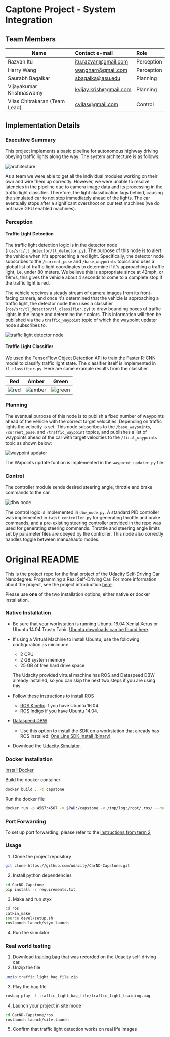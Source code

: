 # Captone Project - System Integration

## Team Members
| Name                          | Contact e-mail         | Role       |
| ----------------------------- | :--------------------- |:-----------|
| Razvan Itu                    | itu.razvan@gmail.com   | Perception |
| Harry Wang                    | wangharr@gmail.com     | Perception |
| Saurabh Bagalkar              | sbagalka@asu.edu       | Planning   |
| Vijayakumar Krishnaswamy      | kvijay.krish@gmail.com | Planning   |
| Vilas Chitrakaran (Team Lead) | cvilas@gmail.com       | Control    |

## Implementation Details

### Executive Summary

This project implements a basic pipeline for autonomous highway driving obeying traffic lights along the way. The system architecture is as follows:

![architecture](./imgs/final-project-ros-graph-v2.png)

As a team we were able to get all the individual modules working on their own and wire them up correctly. However, we were unable to resolve latencies in the pipeline due to camera image data and its processing in the traffic light classifier. Therefore, the light classification lags behind, causing the simulated car to not stop immediately ahead of the lights. The car eventually stops after a significant overshoot on our test machines (we do not have GPU enabled machines).

### Perception

#### Traffic Light Detection
The traffic light detection logic is in the detector node (`ros/src/tl_detector/tl_detector.py`). The purpose of this node is to alert the vehicle when it's approaching a red light. Specifically, the detector node subscribes to the `/current_pose` and `/base_waypoints` topics and uses a global list of traffic light coordinates to determine if it's approaching a traffic light, i.e. under 80 meters. We believe this is appropriate since at 42mph, or 19m/s, this gives the vehicle about 4 seconds to come to a complete stop if the traffic light is red. 

The vehicle receives a steady stream of camera images from its front-facing camera, and once it's determined that the vehicle is approaching a traffic light, the detector node then uses a classifier (`ros/src/tl_detector/tl_classifier.py`) to draw bounding boxes of traffic lights in the image and determine their colors. This information will then be published via the `/traffic_waypoint` topic of which the waypoint updater node subscribes to.

![traffic light detector node](./imgs/tl-detector-ros-graph.png)

#### Traffic Light Classifier

We used the TensorFlow Object Detection API to train the Faster R-CNN model to classify traffic light state. The classifier itself is implemented in `tl_classifier.py`. Here are some example results from the classifier.

| Red | Amber | Green |
|------|------|-------|
| ![red](./imgs/tl_detection-result-sim-1.png) | ![amber](./imgs/tl_detection-result-sim-2.png) | ![green](./imgs/tl_detection-result-sim-3.png) |


### Planning

The eventual purpose of this node is to publish a fixed number of waypoints ahead of the vehicle with the correct target velocities. Depending on traffic lights the velocity is set. This node subscribes to the `/base_waypoints`, `/current_pose`,  and `/traffic_waypoint` topics, and publishes a list of waypoints ahead of the car with target velocities to the `/final_waypoints` topic as shown below:

![waypoint updater](./imgs/waypoint-updater-ros-graph.png)

The Wapoints update funtion is implemented in the `waypoint_updater.py` file.

### Control

The controller module sends desired steering angle, throttle and brake commands to the car.  

![dbw node](./imgs/dbw-node-ros-graph.png)

The control logic is implemented in `dbw_node.py`. A standard PID controller was implemented in `twist_controller.py` 
for generating throttle and brake commands, and a pre-existing steering controller provided in the repo was used for 
generating steering commands. Throttle and steering angle limits set by parameter files are obeyed by the controller. 
This node also correctly handles toggle between manual/auto modes.
 
# Original README

This is the project repo for the final project of the Udacity Self-Driving Car Nanodegree: Programming a Real Self-Driving Car. For more information about the project, see the project introduction [here](https://classroom.udacity.com/nanodegrees/nd013/parts/6047fe34-d93c-4f50-8336-b70ef10cb4b2/modules/e1a23b06-329a-4684-a717-ad476f0d8dff/lessons/462c933d-9f24-42d3-8bdc-a08a5fc866e4/concepts/5ab4b122-83e6-436d-850f-9f4d26627fd9).

Please use **one** of the two installation options, either native **or** docker installation.

### Native Installation

* Be sure that your workstation is running Ubuntu 16.04 Xenial Xerus or Ubuntu 14.04 Trusty Tahir. [Ubuntu downloads can be found here](https://www.ubuntu.com/download/desktop).
* If using a Virtual Machine to install Ubuntu, use the following configuration as minimum:
  * 2 CPU
  * 2 GB system memory
  * 25 GB of free hard drive space

  The Udacity provided virtual machine has ROS and Dataspeed DBW already installed, so you can skip the next two steps if you are using this.

* Follow these instructions to install ROS
  * [ROS Kinetic](http://wiki.ros.org/kinetic/Installation/Ubuntu) if you have Ubuntu 16.04.
  * [ROS Indigo](http://wiki.ros.org/indigo/Installation/Ubuntu) if you have Ubuntu 14.04.
* [Dataspeed DBW](https://bitbucket.org/DataspeedInc/dbw_mkz_ros)
  * Use this option to install the SDK on a workstation that already has ROS installed: [One Line SDK Install (binary)](https://bitbucket.org/DataspeedInc/dbw_mkz_ros/src/81e63fcc335d7b64139d7482017d6a97b405e250/ROS_SETUP.md?fileviewer=file-view-default)
* Download the [Udacity Simulator](https://github.com/udacity/CarND-Capstone/releases).

### Docker Installation
[Install Docker](https://docs.docker.com/engine/installation/)

Build the docker container
```bash
docker build . -t capstone
```

Run the docker file
```bash
docker run -p 4567:4567 -v $PWD:/capstone -v /tmp/log:/root/.ros/ --rm -it capstone
```

### Port Forwarding
To set up port forwarding, please refer to the [instructions from term 2](https://classroom.udacity.com/nanodegrees/nd013/parts/40f38239-66b6-46ec-ae68-03afd8a601c8/modules/0949fca6-b379-42af-a919-ee50aa304e6a/lessons/f758c44c-5e40-4e01-93b5-1a82aa4e044f/concepts/16cf4a78-4fc7-49e1-8621-3450ca938b77)

### Usage

1. Clone the project repository
```bash
git clone https://github.com/udacity/CarND-Capstone.git
```

2. Install python dependencies
```bash
cd CarND-Capstone
pip install -r requirements.txt
```
3. Make and run styx
```bash
cd ros
catkin_make
source devel/setup.sh
roslaunch launch/styx.launch
```
4. Run the simulator

### Real world testing
1. Download [training bag](https://s3-us-west-1.amazonaws.com/udacity-selfdrivingcar/traffic_light_bag_file.zip) that was recorded on the Udacity self-driving car.
2. Unzip the file
```bash
unzip traffic_light_bag_file.zip
```
3. Play the bag file
```bash
rosbag play -l traffic_light_bag_file/traffic_light_training.bag
```
4. Launch your project in site mode
```bash
cd CarND-Capstone/ros
roslaunch launch/site.launch
```
5. Confirm that traffic light detection works on real life images
